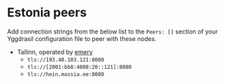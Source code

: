 # Estonia peers

Add connection strings from the below list to the `Peers: []` section of your
Yggdrasil configuration file to peer with these nodes.

* Tallinn, operated by [emery](emery@massia.ee)
  * `tls://193.40.103.121:8080`
  * `tls://[2001:bb8:4008:20::121]:8080`
  * `tls://hein.massia.ee:8080`
